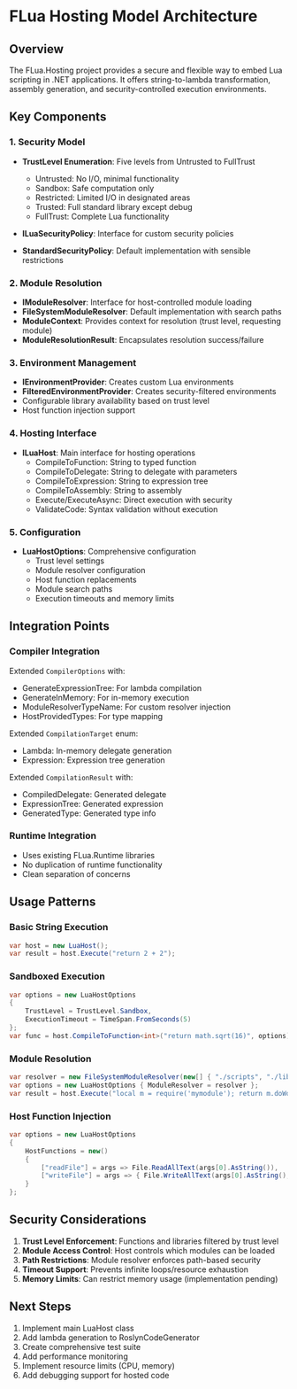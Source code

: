 # FLua Hosting Model Architecture

## Overview
The FLua.Hosting project provides a secure and flexible way to embed Lua scripting in .NET applications. It offers string-to-lambda transformation, assembly generation, and security-controlled execution environments.

## Key Components

### 1. Security Model
- **TrustLevel Enumeration**: Five levels from Untrusted to FullTrust
  - Untrusted: No I/O, minimal functionality
  - Sandbox: Safe computation only
  - Restricted: Limited I/O in designated areas
  - Trusted: Full standard library except debug
  - FullTrust: Complete Lua functionality

- **ILuaSecurityPolicy**: Interface for custom security policies
- **StandardSecurityPolicy**: Default implementation with sensible restrictions

### 2. Module Resolution
- **IModuleResolver**: Interface for host-controlled module loading
- **FileSystemModuleResolver**: Default implementation with search paths
- **ModuleContext**: Provides context for resolution (trust level, requesting module)
- **ModuleResolutionResult**: Encapsulates resolution success/failure

### 3. Environment Management
- **IEnvironmentProvider**: Creates custom Lua environments
- **FilteredEnvironmentProvider**: Creates security-filtered environments
- Configurable library availability based on trust level
- Host function injection support

### 4. Hosting Interface
- **ILuaHost**: Main interface for hosting operations
  - CompileToFunction<T>: String to typed function
  - CompileToDelegate: String to delegate with parameters
  - CompileToExpression<T>: String to expression tree
  - CompileToAssembly: String to assembly
  - Execute/ExecuteAsync: Direct execution with security
  - ValidateCode: Syntax validation without execution

### 5. Configuration
- **LuaHostOptions**: Comprehensive configuration
  - Trust level settings
  - Module resolver configuration
  - Host function replacements
  - Module search paths
  - Execution timeouts and memory limits

## Integration Points

### Compiler Integration
Extended `CompilerOptions` with:
- GenerateExpressionTree: For lambda compilation
- GenerateInMemory: For in-memory execution
- ModuleResolverTypeName: For custom resolver injection
- HostProvidedTypes: For type mapping

Extended `CompilationTarget` enum:
- Lambda: In-memory delegate generation
- Expression: Expression tree generation

Extended `CompilationResult` with:
- CompiledDelegate: Generated delegate
- ExpressionTree: Generated expression
- GeneratedType: Generated type info

### Runtime Integration
- Uses existing FLua.Runtime libraries
- No duplication of runtime functionality
- Clean separation of concerns

## Usage Patterns

### Basic String Execution
```csharp
var host = new LuaHost();
var result = host.Execute("return 2 + 2");
```

### Sandboxed Execution
```csharp
var options = new LuaHostOptions 
{ 
    TrustLevel = TrustLevel.Sandbox,
    ExecutionTimeout = TimeSpan.FromSeconds(5)
};
var func = host.CompileToFunction<int>("return math.sqrt(16)", options);
```

### Module Resolution
```csharp
var resolver = new FileSystemModuleResolver(new[] { "./scripts", "./lib" });
var options = new LuaHostOptions { ModuleResolver = resolver };
var result = host.Execute("local m = require('mymodule'); return m.doWork()", options);
```

### Host Function Injection
```csharp
var options = new LuaHostOptions 
{
    HostFunctions = new()
    {
        ["readFile"] = args => File.ReadAllText(args[0].AsString()),
        ["writeFile"] = args => { File.WriteAllText(args[0].AsString(), args[1].AsString()); return LuaValue.Nil; }
    }
};
```

## Security Considerations

1. **Trust Level Enforcement**: Functions and libraries filtered by trust level
2. **Module Access Control**: Host controls which modules can be loaded
3. **Path Restrictions**: Module resolver enforces path-based security
4. **Timeout Support**: Prevents infinite loops/resource exhaustion
5. **Memory Limits**: Can restrict memory usage (implementation pending)

## Next Steps

1. Implement main LuaHost class
2. Add lambda generation to RoslynCodeGenerator
3. Create comprehensive test suite
4. Add performance monitoring
5. Implement resource limits (CPU, memory)
6. Add debugging support for hosted code